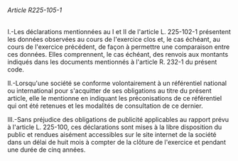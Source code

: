 ###### Article R225-105-1

I.-Les déclarations mentionnées au I et II de l'article L. 225-102-1 présentent les données observées au cours de l'exercice clos et, le cas échéant, au cours de l'exercice précédent, de façon à permettre une comparaison entre ces données. Elles comprennent, le cas échéant, des renvois aux montants indiqués dans les documents mentionnés à l'article R. 232-1 du présent code.

II.-Lorsqu'une société se conforme volontairement à un référentiel national ou international pour s'acquitter de ses obligations au titre du présent article, elle le mentionne en indiquant les préconisations de ce référentiel qui ont été retenues et les modalités de consultation de ce dernier.

III.-Sans préjudice des obligations de publicité applicables au rapport prévu à l'article L. 225-100, ces déclarations sont mises à la libre disposition du public et rendues aisément accessibles sur le site internet de la société dans un délai de huit mois à compter de la clôture de l'exercice et pendant une durée de cinq années.

